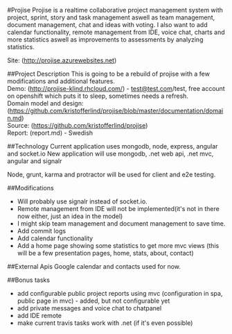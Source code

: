 #Projise
Projise is a realtime collaborative project management system with project, sprint, story and task management aswell as team management, document management, chat and ideas with voting. I also want to add calendar functionality, remote management from IDE, voice chat, charts and more statistics aswell as improvements to assessments by analyzing statistics.

Site: (http://projise.azurewebsites.net)

##Project Description
This is going to be a rebuild of projise with a few modifications and additional features.  
Demo: (http://projise-klind.rhcloud.com/) - test@test.com/test, free account on openshift which puts it to sleep, sometimes needs a refresh.  
Domain model and design: (https://github.com/kristofferlind/projise/blob/master/documentation/domain.md)  
Source: (https://github.com/kristofferlind/projise)  
Report: (report.md) - Swedish

##Technology
Current application uses mongodb, node, express, angular and socket.io
New application will use mongodb, .net web api, .net mvc, angular and signalr

Node, grunt, karma and protractor will be used for client and e2e testing.

##Modifications
* Will probably use signalr instead of socket.io.
* Remote management from IDE will not be implemented(it's not in there now either, just an idea in the model)
* I might skip team management and document management to save time.
* Add commit logs
* Add calendar functionality
* Add a home page showing some statistics to get more mvc views (this will be a few presentation pages, home, stats, about, contact)

##External Apis
Google calendar and contacts used for now.

##Bonus tasks
* add configurable public project reports using mvc (configuration in spa, public page in mvc) - added, but not configurable yet
* add private messages and voice chat to chatpanel
* add IDE remote
* make current travis tasks work with .net (if it's even possible)
